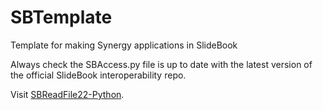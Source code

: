 # SBTemplate

Template for making Synergy applications in SlideBook

Always check the SBAccess.py file is up to date with the latest version of the official SlideBook interoperability repo.

Visit [SBReadFile22-Python](https://github.com/3i-microscopes/SBReadFile22-Python "SBReadFile22-Python repo").

